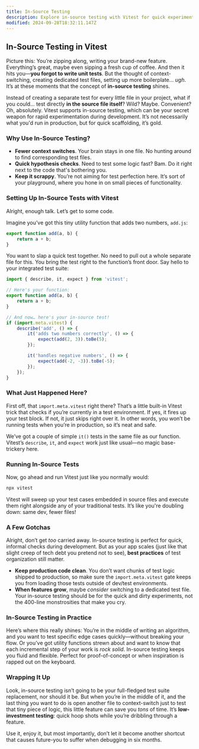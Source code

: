 ```yaml
---
title: In-Source Testing
description: Explore in-source testing with Vitest for quick experimentation.
modified: 2024-09-28T18:32:11.147Z
---
```


## In-Source Testing in Vitest

Picture this: You’re zipping along, writing your brand-new feature. Everything’s great, maybe even sipping a fresh cup of coffee. And then it hits you—**you forgot to write unit tests**. But the thought of context-switching, creating dedicated test files, setting up more boilerplate… *ugh*. It’s at these moments that the concept of **in-source testing** shines.

Instead of creating a separate test for every little file in your project, what if you could… test directly **in the source file itself**? Wild? Maybe. Convenient? Oh, absolutely. Vitest supports in-source testing, which can be your secret weapon for rapid experimentation during development. It’s not necessarily what you'd run in production, but for quick scaffolding, it’s gold.

### Why Use In-Source Testing?

- **Fewer context switches**. Your brain stays in one file. No hunting around to find corresponding test files.
- **Quick hypothesis checks**. Need to test some logic fast? Bam. Do it right next to the code that's bothering you.
- **Keep it scrappy**. You’re not aiming for test perfection here. It’s sort of your playground, where you hone in on small pieces of functionality.

### Setting Up In-Source Tests with Vitest

Alright, enough talk. Let’s get to some code.

Imagine you’ve got this tiny utility function that adds two numbers, `add.js`:

```js
export function add(a, b) {
	return a + b;
}
```

You want to slap a quick test together. No need to pull out a whole separate file for this. You bring the test right to the function’s front door. Say hello to your integrated test suite:

```js
import { describe, it, expect } from 'vitest';

// Here's your function:
export function add(a, b) {
	return a + b;
}

// And now… here's your in-source test!
if (import.meta.vitest) {
	describe('add', () => {
		it('adds two numbers correctly', () => {
			expect(add(2, 3)).toBe(5);
		});

		it('handles negative numbers', () => {
			expect(add(-2, -3)).toBe(-5);
		});
	});
}
```

### What Just Happened Here?

First off, that `import.meta.vitest` right there? That’s a little built-in Vitest trick that checks if you’re currently in a test environment. If yes, it fires up your test block. If not, it just skips right over it. In other words, you won’t be running tests when you’re in production, so it’s neat and safe.

We’ve got a couple of simple `it()` tests in the same file as our function. Vitest’s `describe`, `it`, and `expect` work just like usual—no magic base-trickery here.

### Running In-Source Tests

Now, go ahead and run Vitest just like you normally would:

```bash
npx vitest
```

Vitest will sweep up your test cases embedded in source files and execute them right alongside any of your traditional tests. It’s like you're doubling down: same dev, fewer files!

### A Few Gotchas

Alright, don’t get *too* carried away. In-source testing is perfect for quick, informal checks during development. But as your app scales (just like that slight creep of tech debt you pretend not to see), **best practices** of test organization still matter.

- **Keep production code clean**. You don’t want chunks of test logic shipped to production, so make sure the `import.meta.vitest` gate keeps you from loading those tests outside of dev/test environments.
- **When features grow**, maybe *consider* switching to a dedicated test file. Your in-source testing should be for the quick and dirty experiments, not the 400-line monstrosities that make you cry.

### In-Source Testing in Practice

Here’s where this really shines: You’re in the middle of writing an algorithm, and you want to test specific edge cases quickly—without breaking your flow. Or you’ve got utility functions strewn about and want to know that each incremental step of your work is *rock solid*. In-source testing keeps you fluid and flexible. Perfect for proof-of-concept or when inspiration is rapped out on the keyboard.

### Wrapping It Up

Look, in-source testing isn’t going to be your full-fledged test suite replacement, nor should it be. But when you’re in the middle of it, and the last thing you want to do is open another file to context-switch just to test that tiny piece of logic, this little feature can save you *tons* of time. It’s **low-investment testing**: quick hoop shots while you’re dribbling through a feature.

Use it, enjoy it, but most importantly, don’t let it become another shortcut that causes future-you to suffer when debugging in six months.

```ts
```
